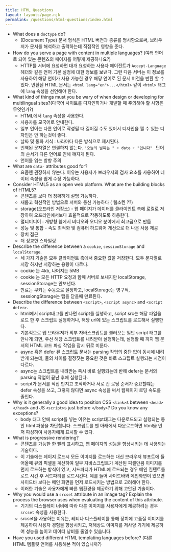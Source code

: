 ```yaml
---
title: HTML Questions
layout: layouts/page.njk
permalink: /questions/html-questions/index.html
---
```


* What does a `doctype` do?
  - (Document Type) 문서 형식은 HTML 버전과 종류를 명시함으로써, 브라우저가 문서를 해석하고 출력하는데 직접적인 영향을 준다.
* How do you serve a page with content in multiple languages? (여러 언어로 되어 있는 콘텐츠의 페이지를 어떻게 제공하나요?)
  - HTTP를 서버에 요청하면 대개 요청하는 사용자 에이전트가 `Accept-Language` 헤더와 같은 언어 기본 설정에 대한 정보를 보낸다. 그런 다음 서버는 이 정보를 사용하여 해당 언어가 사용 가능한 경우 해당 언어로 된 문서 버전을 반환 할 수 있다. 반환된 HTML 문서는 `<html lang="en">...</html>` 같이 `<html>` 태그에 `lang` 속성을 선언해야 한다.
* What kind of things must you be wary of when design or developing for multilingual sites?(다국어 사이트를 디자인하거나 개발할 때 주의해야 할 사항은 무엇인가?)
  - HTML에서 `lang` 속성을 사용한다.
  - 사용자를 모국어로 안내한다.
  - 일부 언어는 다른 언어로 작성될 때 길어질 수도 있어서 디자인을 꺨 수 있는 디자인은 안 하는것이 좋다.
  - 날짜 및 통화 서식 : 나라마다 다른 방식으로 제시된다.
  - 번역된 문자열은 연결하지 않는다. `"오늘의 날짜는 " + date + "입니다" ` 단어의 순서가 다른 언어로 인해 꺠지게 된다.
  - 언어를 읽는 방향 주의
* What are `data-` attributes good for?
  - 요즘엔 권장하지 않는다. 이유는 사용자가 브라우저의 검사 요소를 사용하여 데이터 속성을 쉽게 수정 가능하다.
* Consider HTML5 as an open web platform. What are the building blocks of HTML5?
  - 콘텐츠를 보다 더 정확하게 설명 가능하다.
  - 새롭고 혁신적인 방법으로 서버와 통신 가능하다 ( 웹소켄 ??)
  - storage(오프라인 저장소) - 웹 페이지가 데이터를 클라이언트 측에 로컬로 저장하여 오프라인에서보다 효율적으로 작동하도록 하용한다.
  - 멀티미디어 : 개방형 웹에서 비디오와 오디오 분야에서 최고급으로 만듬
  - 성능 및 통합 - 속도 최적화 및 컴퓨터 하드웨어 개선으로 더 나은 사용 제공
  - 장치 접근
  - 더 정교한 스타일링
* Describe the difference between a `cookie`, `sessionStorage` and `localStorage`.
  - 세 가지 기술은 모두 클라이언트 측에서 중요한 값을 저장한다. 모두 문자열로 저장 하지만 저장하는 용량이 다르다.
  - cookie 는 4kb, 나머지는 5MB
  - cookie 는 모든 HTTP 요청과 함께 서버로 보내지만 localStorage, sessionStorage는 안보낸다.
  - 만료는 쿠키는 수동으로 설정하고, localStorage는 영구적, sessiongStorage는 탭을 닫을때 만료된다.
* Describe the difference between `<script>`, `<script async>` and `<script defer>`.
  - html에서 script태그를 만나면 script를 실행하고, script src는 해당 파일을 로드 한 후 스크립트 실행하거나, 해당 url에 있는 스크립트를 로드해서 실행한다.
  - 기본적으로 웹 브라우저가 외부 자바스크립트를 불러오는 일반 script 태그를 만나게 되면, 우선 해당 스크립트를 내려받아 실행하는데, 실행할 때 까지 웹 문서의 HTML 코드 파싱 작업을 잠시 뒤로 미룬다.
  - async 혹은 defer 된 스크립트 문서는 parsing 작업의 중단 없이 동시에 내려받게 되는데, 둘의 차이를 결정짓는 중요한 것은 바로 스크립트 실행되는 시점이 다르다.
  - async는 스크립트를 내려받는 즉시 바로 실행되는데 반해 defer는 문서의 parsing 작업이 끝난 후에 실행된다.
  - script가 문서를 직접 만지고 조작하거나 서로 간 로딩 순서가 중요할떄는 defer 속성을 쓰고, 그렇지 않다면 async 속성을 써서 웹페이지 로딩 속도를 줄인다.
* Why is it generally a good idea to position CSS `<link>`s between `<head></head>` and JS `<script>`s just before `</body>`? Do you know any exceptions?
  - body 태그 안에 script를 넣는 이유는 script태그는 다운로드되고 실행되는 동안 html 파싱을 차단합니다. 스크립트를 맨 아래에서 다운로드하면 html을 먼저 파싱하여 사용자에게 표시할 수 있다.
* What is progressive rendering?
  - 콘텐츠를 가능한 한 빨리 표시하고, 웹 페이지의 성능을 향상시키는 데 사용되는 기술이다.
  - 이 기술에는 페이지 로드시 모든 이미지를 로드하는 대신 브라우저 뷰포트에 들어올때 뷰의 픽셀을 계산하여 일부 자바스크립트가 계산된 픽셀만큼 이미지를 먼저 로드하는 방식이 있고, 서드파티가 HTML에 로드되는 경우 메인 컨텐트를 로드 시킨 후 서드파티를 로드시킨다. 예를 들어 사이드바와 메인화면이 있으면 사이드바 보다는 메인 화면을 먼저 로드시키는 방법으로 고려해야 한다.
  - 이러한 기술은 사용자에게 빠른 웹환경을 제공하기 위해 고안된 기술이다.
* Why you would use a `srcset` attribute in an image tag? Explain the process the browser uses when evaluating the content of this attribute.
  - 기기의 디스플레이 너비에 따라 다른 이미지를 사용자에게 제공하려는 경우 `srcset` 속성을 사용한다.
  - srcset을 사용하는 이유는, 레티나 디스플레이를 통해 장치에 고품질 이미지를 제공하여 사용자 경험을 향상시키고, 저해상도 이미지를 저사양 기기에 제공하여 성능을 높이고 데이터 낭비를 줄일수 있습니다.  
* Have you used different HTML templating languages before? (다른 HTML 템플릿 언어를 사용해본 적이 있습니까?)
